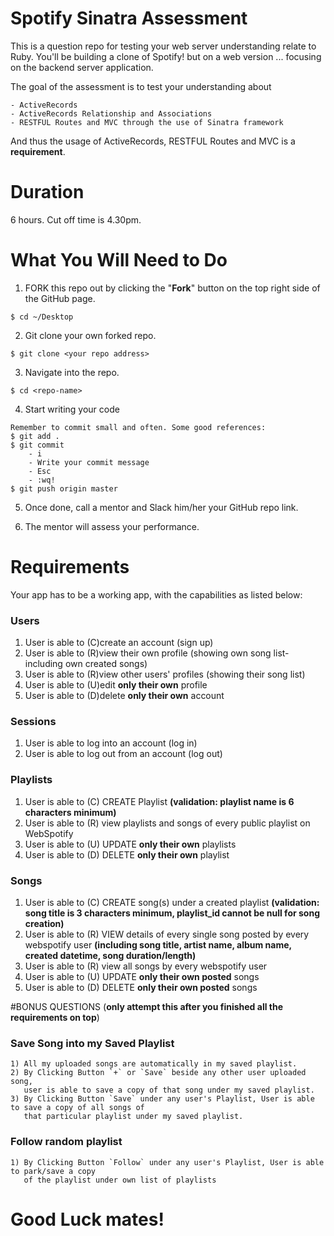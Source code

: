 
# Spotify Sinatra Assessment
This is a question repo for testing your web server understanding relate to Ruby. You'll be building a clone of Spotify! but on a web version ... focusing on the backend server application.

The goal of the assessment is to test your understanding about
```
- ActiveRecords
- ActiveRecords Relationship and Associations
- RESTFUL Routes and MVC through the use of Sinatra framework
```
And thus the usage of ActiveRecords, RESTFUL Routes and MVC is a **requirement**.


# Duration
6 hours. Cut off time is 4.30pm.

# What You Will Need to Do
1) FORK this repo out by clicking the "**Fork**" button on the top right side of the GitHub page.

```
$ cd ~/Desktop
```

2) Git clone your own forked repo.

```
$ git clone <your repo address>
```

3) Navigate into the repo.
```
$ cd <repo-name>
```

4) Start writing your code

```
Remember to commit small and often. Some good references:
$ git add .
$ git commit
    - i
    - Write your commit message
    - Esc
    - :wq!
$ git push origin master
```

5) Once done, call a mentor and Slack him/her your GitHub repo link.

6) The mentor will assess your performance.


# Requirements
Your app has to be a working app, with the capabilities as listed below:


### Users
1. User is able to (C)create an account (sign up)
2. User is able to (R)view their own profile (showing own song list- including own created songs)
3. User is able to (R)view other users' profiles (showing their song list)
4. User is able to (U)edit **only their own** profile
5. User is able to (D)delete **only their own** account


### Sessions
1. User is able to log into an account (log in)
2. User is able to log out from an account (log out)



### Playlists
1. User is able to (C) CREATE Playlist **(validation: playlist name is 6 characters minimum)**
3. User is able to (R) view playlists and songs of every public playlist on WebSpotify
4. User is able to (U) UPDATE **only their own** playlists
5. User is able to (D) DELETE **only their own** playlist


### Songs
1. User is able to (C) CREATE song(s) under a created playlist **(validation: song title is 3 characters minimum, playlist_id cannot be null for song creation)**
2. User is able to (R) VIEW details of every single song posted by every webspotify user **(including song title, artist name, album name, created datetime, song duration/length)**
3. User is able to (R) view all songs by every webspotify user
4. User is able to (U) UPDATE **only their own posted** songs
5. User is able to (D) DELETE **only their own posted** songs





#BONUS QUESTIONS (**only attempt this after you finished all the requirements on top**)
### Save Song into my Saved Playlist
```
1) All my uploaded songs are automatically in my saved playlist.
2) By Clicking Button `+` or `Save` beside any other user uploaded song, 
   user is able to save a copy of that song under my saved playlist.
3) By Clicking Button `Save` under any user's Playlist, User is able to save a copy of all songs of 
   that particular playlist under my saved playlist.
```

### Follow random playlist
```
1) By Clicking Button `Follow` under any user's Playlist, User is able to park/save a copy 
   of the playlist under own list of playlists
```

# Good Luck mates!
